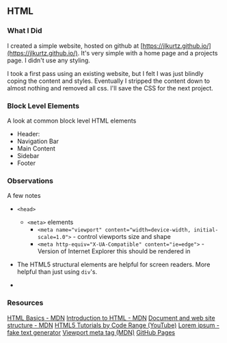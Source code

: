 HTML
----------

### What I Did
I created a simple website, hosted on github at [https://jlkurtz.github.io/](https://jlkurtz.github.io/). It's very simple with a home page and a projects page. I didn't use any styling.

I took a first pass using an existing website, but I felt I was just blindly coping the content and styles.  Eventually I stripped the content down to almost nothing and removed all css. I'll save the CSS for the next project.



### Block Level Elements

A look at common block level HTML elements

* Header: 
* Navigation Bar
* Main Content
* Sidebar
* Footer

### Observations

A few notes

* `<head>`
  * `<meta>` elements
    * `<meta name="viewport" content="width=device-width, initial-scale=1.0">` - control viewports size and shape
    * `<meta http-equiv="X-UA-Compatible" content="ie=edge">` -  Version of Internet Explorer this should be rendered in

* The HTML5 structural elements are helpful for screen readers. More helpful than just using `div`'s.
* 

### Resources
[HTML Basics - MDN](https://developer.mozilla.org/en-US/docs/Learn/Getting_started_with_the_web/HTML_basics)
[Introduction to HTML - MDN](https://developer.mozilla.org/en-US/docs/Learn/HTML/Introduction_to_HTML)
[Document and web site structure - MDN](https://developer.mozilla.org/en-US/docs/Learn/HTML/Introduction_to_HTML/Document_and_website_structure)
[HTML5 Tutorials by Code Range (YouTube)](https://www.youtube.com/playlist?list=PL0pI48bNGOh3Lm3TnTf85-heThQGHjQbJ)
[Lorem ipsum - fake text generator](https://loremipsum.io/)
[Viewport meta tag (MDN)](https://developer.mozilla.org/en-US/docs/Web/HTML/Viewport_meta_tag)
[GitHub Pages](https://pages.github.com/)